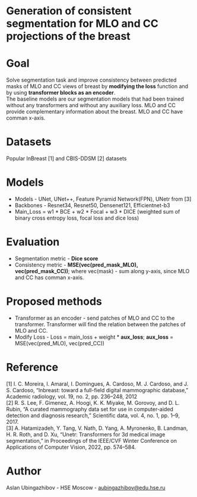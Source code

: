 # Generation of consistent segmentation for MLO and CC projections of the breast

# Goal
Solve segmentation task and improve consistency between predicted masks of MLO and CC views of breast by **modifying the loss** function and by using **transformer blocks as an encoder**. </br>
The baseline models are our segmentation models that had been trained without any transformers and without any auxiliary loss. 
MLO and CC provide complementary information about the breast. MLO and CC have comman x-axis.
# Datasets
Popular InBreast [1] and CBIS-DDSM [2] datasets
# Models
- Models - UNet, UNet++, Feature Pyramid Network(FPN), UNetr from [3]
- Backbones - Resnet34, Resnet50, Densenet121, Efficientnet-b3 
- Main_Loss = w1 * BCE + w2 * Focal + w3 * DICE (weighted sum of binary cross entropy loss, focal loss and dice loss)
# Evaluation
- Segmentation metric - **Dice score**
- Consistency metric - **MSE(vec(pred_mask_MLO), vec(pred_mask_CC))**; where vec(mask) - sum along y-axis, since MLO and CC has comman x-axis.
# Proposed methods
- Transformer as an encoder - send patches of MLO and CC to the transformer. Transformer will find the relation between the patches of MLO and CC.
- Modify Loss - Loss = main_loss + weight * **aux_loss**; **aux_loss** = MSE(vec(pred_MLO), vec(pred_CC))
# Reference
[1] I. C. Moreira, I. Amaral, I. Domingues, A. Cardoso, M. J. Cardoso, and J. S. Cardoso, “Inbreast: toward a full-field digital mammographic database,”
Academic radiology, vol. 19, no. 2, pp. 236–248, 2012 </br>
[2] R. S. Lee, F. Gimenez, A. Hoogi, K. K. Miyake, M. Gorovoy, and D. L. Rubin, “A curated mammography data set for use in computer-aided detection
and diagnosis research,” Scientific data, vol. 4, no. 1, pp. 1–9, 2017. </br>
[3] A. Hatamizadeh, Y. Tang, V. Nath, D. Yang, A. Myronenko, B. Landman, H. R. Roth, and D. Xu, “Unetr: Transformers for 3d medical image
segmentation,” in Proceedings of the IEEE/CVF Winter Conference on Applications of Computer Vision, 2022, pp. 574–584. </br>
# Author 
Aslan Ubingazhibov - HSE Moscow - aubingazhibov@edu.hse.ru
